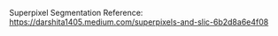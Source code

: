 Superpixel Segmentation Reference: https://darshita1405.medium.com/superpixels-and-slic-6b2d8a6e4f08
